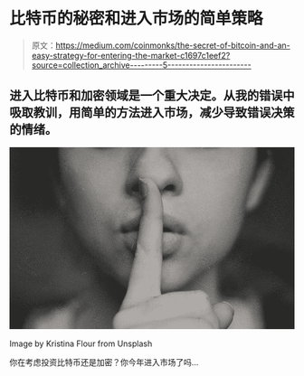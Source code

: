# 比特币的秘密和进入市场的简单策略

> 原文：<https://medium.com/coinmonks/the-secret-of-bitcoin-and-an-easy-strategy-for-entering-the-market-c1697c1eef2?source=collection_archive---------5----------------------->

## 进入比特币和加密领域是一个重大决定。从我的错误中吸取教训，用简单的方法进入市场，减少导致错误决策的情绪。

![](img/ae11f17f895b29f3d8147445f5354151.png)

Image by Kristina Flour from Unsplash

你在考虑投资比特币还是加密？你今年进入市场了吗…
